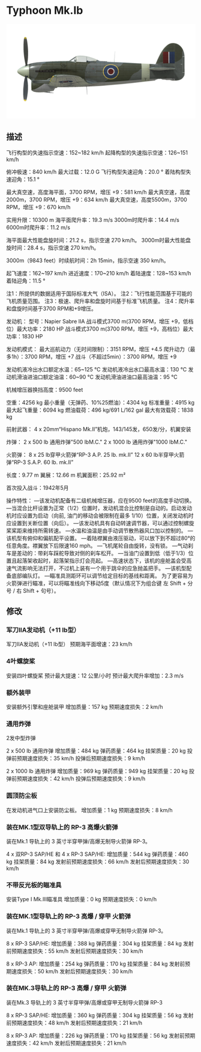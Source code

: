 ﻿# Typhoon Mk.Ib

![typhoonmkib](../images/typhoonmkib.png)

## 描述

飞行构型的失速指示空速：152~182 km/h
起降构型的失速指示空速：126~151 km/h

俯冲极速：840 km/h
最大过载：12.0 G
飞行构型失速迎角：20.0 °
着陆构型失速迎角：15.1 °

最大真空速，高度海平面，3700 RPM，增压 +9：581 km/h
最大真空速，高度2000m，3700 RPM，增压 +9：634 km/h
最大真空速，高度5500m，3700 RPM，增压 +9：670 km/h

实用升限：10300 m
海平面爬升率：19.3 m/s
3000m时爬升率：14.4 m/s
6000m时爬升率：11.2 m/s

海平面最大性能盘旋时间：21.2 s，指示空速 270 km/h。
3000m时最大性能盘旋时间：28.4 s，指示空速 270 km/h。

3000m（9843 feet）时续航时间：2h 15min，指示空速 350 km/h。

起飞速度：162~197 km/h
进近速度：170~210 km/h
着陆速度：128~153 km/h
着陆迎角：11.5 °

注1：所提供的数据适用于国际标准大气（ISA）。
注2：飞行性能范围基于可能的飞机质量范围。
注3：极速、爬升率和盘旋时间基于标准飞机质量。
注4：爬升率和盘旋时间基于3700 RPM和+9增压。

发动机：
型号：Napier Sabre IIA
战斗模式3700 m(3700 RPM，增压 +9，低档位）最大功率：2180 HP
战斗模式3700 m(3700 RPM，增压 +9，高档位）最大功率：1830 HP

发动机模式：
最大巡航动力（无时间限制）：3151 RPM，增压 +4.5
爬升动力（最多1h）：3700 RPM，增压 +7
战斗（不超过5min）：3700 RPM，增压 +9

发动机液冷出水口额定水温：65~125 °C
发动机液冷出水口最高水温：130 °C
发动机滑油进油口额定油温：60~90 °C
发动机滑油进油口最高油温：95 °C

机械增压器换挡高度：9500 feet

空重：4256 kg
最小重量（无弹药、10%25燃油）：4304 kg
标准重量：4915 kg
最大起飞重量：6094 kg
燃油载荷：496 kg/691 L/162 gal
最大有效载荷：1838 kg

前射武器：
4 x 20mm“Hispano Mk.II”机炮，143/145发，650发/分，机翼安装

炸弹：
2 x 500 lb 通用炸弹"500 lbM.C."
2 x 1000 lb 通用炸弹"1000 lbM.C."

火箭弹：
8 x 25 lb穿甲火箭弹“RP-3 A.P. 25 lb. mk.II”
12 x 60 lb半穿甲火箭弹“RP-3 S.A.P. 60 lb. mk.II”

长度：9.77 m
翼展：12.66 m
机翼面积：25.92 m²

首次投入战斗：1942年5月

操作特性：
—该发动机配备有二级机械增压器，应在9500 feet的高度手动切换。
—当混合比杆设置为正常（1/2）位置时，发动机混合比控制是自动的。启动发动机时应设置为启动（向前, 油门的移动会被限制在最多 1/10）位置，关闭发动机时应设置到关断位置（向后）。
—该发动机具有自动转速调节器，可以通过控制螺旋桨桨距来维持所需转速。
—水温和油温是由手动调节散热器风口加以控制的。
—该机型有俯仰和偏航配平设置。
—着陆襟翼由液压驱动，可以放下到不超过80°的任意角度。襟翼放下后限速160 mph。
—飞机尾轮自由旋转，没有锁。
—气动刹车是差动的：带刹车踩舵导致对侧的刹车松开。
—当油门设置到低（低于1/3）位置且起落架收起时，起落架指示灯会亮起。
—高速状态下，该机的座舱盖会受高速气流影响无法打开，不过机上装有一个用于跳伞的应急抛盖把手。
—该机型配备底部编队灯。
—瞄准具测距环可以调节给定目标的基线和距离。  为了更容易为火箭弹进行瞄准，可以将瞄准线向下移动5度（默认情况下为组合键 左 Shift + 分号 / 右 Shift + 句号）。

## 修改


### 军刀IIA发动机（+11 lb型）

军刀IIA发动机（+11 lb型）
预期海平面增速：23 km/h

### 4叶螺旋桨

安装四叶螺旋桨
预计最大提速：12 公里/小时
预计最大爬升率增加：2.3 m/s

### 额外装甲

安装额外引擎和座舱装甲
增加质量：157 kg
预期速度损失：2 km/h

### 通用炸弹

2发中型炸弹

2 x 500 lb 通用炸弹
增加质量：484 kg
弹药质量：464 kg
挂架质量：20 kg
投弹前预期速度损失：35 km/h
投弹后预期速度损失：9 km/h

2 x 1000 lb 通用炸弹
增加质量：969 kg
弹药质量：949 kg
挂架质量：20 kg
投弹前预期速度损失：42 km/h
投弹后预期速度损失：9 km/h

### 圆顶防尘板

在发动机进气口上安装防尘板。
增加质量：1 kg
预期速度损失：8 km/h﻿

### 装在MK.1型双导轨上的 RP-3 高爆火箭弹

装在Mk.1 导轨上的 3 英寸半穿甲弹/高爆无制导火箭弹 RP-3。

4 x 双RP-3 SAP/HE 和 4 x RP-3 SAP/HE:
增加质量：544 kg
弹药质量：460 kg
挂架质量：84 kg
发射前预期速度损失：66 km/h
发射后预期速度损失：30 km/h

### 不带反光板的瞄准具

安装Type I Mk.III瞄准具
增加质量：0 kg
预期速度损失：0 km/h﻿

### 装在MK.1型导轨上的 RP-3 高爆 / 穿甲 火箭弹

装在Mk.1 导轨上的 3 英寸半穿甲弹/高爆或穿甲无制导火箭弹 RP-3。

8 x RP-3 SAP/HE:
增加质量：388 kg
弹药质量：304 kg
挂架质量：84 kg
发射前预期速度损失：55 km/h
发射后预期速度损失：30 km/h

8 x RP-3 AP:
增加质量：254 kg
弹药质量：170 kg
挂架质量：84 kg
发射前预期速度损失：50 km/h
发射后预期速度损失：30 km/h﻿

### 装在MK.3导轨上的 RP-3 高爆 / 穿甲 火箭弹

装在Mk.3 导轨上的 3 英寸半穿甲弹/高爆或穿甲无制导火箭弹 RP-3

8 x RP-3 SAP/HE:
增加质量：360 kg
弹药质量：304 kg
挂架质量：56 kg
发射前预期速度损失：48 km/h
发射后预期速度损失：21 km/h

8 x RP-3 AP:
增加质量：226 kg
弹药质量：170 kg
挂架质量：56 kg
发射前预期速度损失：42 km/h
发射后预期速度损失：21 km/h